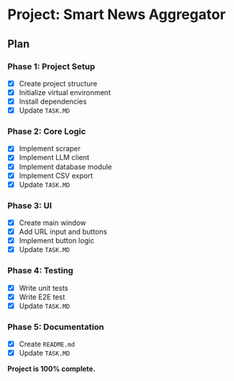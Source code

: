 # Project: Smart News Aggregator

## Plan

### Phase 1: Project Setup
- [x] Create project structure
- [x] Initialize virtual environment
- [x] Install dependencies
- [x] Update `TASK.MD`

### Phase 2: Core Logic
- [x] Implement scraper
- [x] Implement LLM client
- [x] Implement database module
- [x] Implement CSV export
- [x] Update `TASK.MD`

### Phase 3: UI
- [x] Create main window
- [x] Add URL input and buttons
- [x] Implement button logic
- [x] Update `TASK.MD`

### Phase 4: Testing
- [x] Write unit tests
- [x] Write E2E test
- [x] Update `TASK.MD`

### Phase 5: Documentation
- [x] Create `README.md`
- [x] Update `TASK.MD`

**Project is 100% complete.**